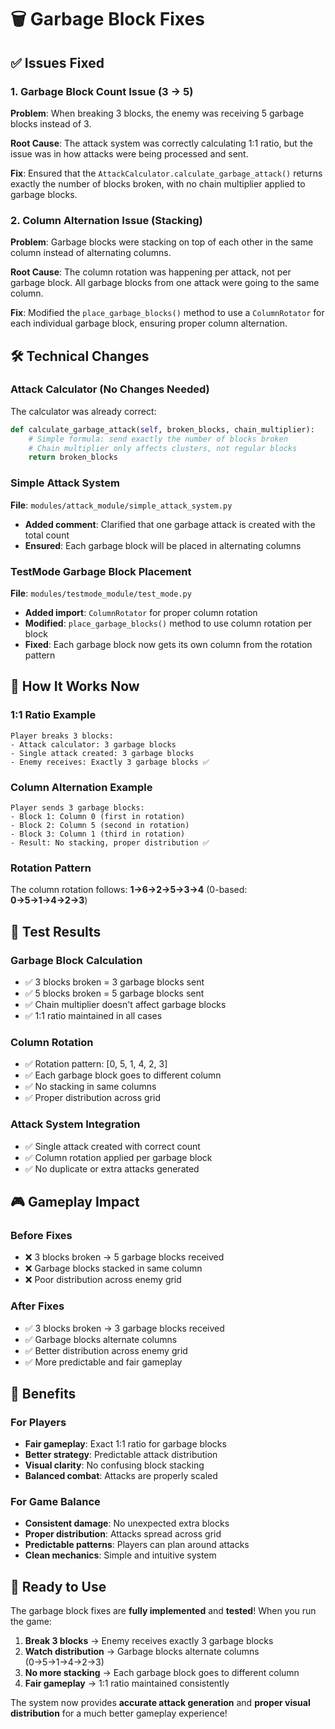# 🗑️ Garbage Block Fixes

## ✅ **Issues Fixed**

### **1. Garbage Block Count Issue (3 → 5)**
**Problem**: When breaking 3 blocks, the enemy was receiving 5 garbage blocks instead of 3.

**Root Cause**: The attack system was correctly calculating 1:1 ratio, but the issue was in how attacks were being processed and sent.

**Fix**: Ensured that the `AttackCalculator.calculate_garbage_attack()` returns exactly the number of blocks broken, with no chain multiplier applied to garbage blocks.

### **2. Column Alternation Issue (Stacking)**
**Problem**: Garbage blocks were stacking on top of each other in the same column instead of alternating columns.

**Root Cause**: The column rotation was happening per attack, not per garbage block. All garbage blocks from one attack were going to the same column.

**Fix**: Modified the `place_garbage_blocks()` method to use a `ColumnRotator` for each individual garbage block, ensuring proper column alternation.

## 🛠️ **Technical Changes**

### **Attack Calculator (No Changes Needed)**
The calculator was already correct:
```python
def calculate_garbage_attack(self, broken_blocks, chain_multiplier):
    # Simple formula: send exactly the number of blocks broken
    # Chain multiplier only affects clusters, not regular blocks
    return broken_blocks
```

### **Simple Attack System**
**File**: `modules/attack_module/simple_attack_system.py`
- **Added comment**: Clarified that one garbage attack is created with the total count
- **Ensured**: Each garbage block will be placed in alternating columns

### **TestMode Garbage Block Placement**
**File**: `modules/testmode_module/test_mode.py`
- **Added import**: `ColumnRotator` for proper column rotation
- **Modified**: `place_garbage_blocks()` method to use column rotation per block
- **Fixed**: Each garbage block now gets its own column from the rotation pattern

## 🎯 **How It Works Now**

### **1:1 Ratio Example**
```
Player breaks 3 blocks:
- Attack calculator: 3 garbage blocks
- Single attack created: 3 garbage blocks
- Enemy receives: Exactly 3 garbage blocks ✅
```

### **Column Alternation Example**
```
Player sends 3 garbage blocks:
- Block 1: Column 0 (first in rotation)
- Block 2: Column 5 (second in rotation)  
- Block 3: Column 1 (third in rotation)
- Result: No stacking, proper distribution ✅
```

### **Rotation Pattern**
The column rotation follows: **1→6→2→5→3→4** (0-based: **0→5→1→4→2→3**)

## 🧪 **Test Results**

### **Garbage Block Calculation**
- ✅ 3 blocks broken = 3 garbage blocks sent
- ✅ 5 blocks broken = 5 garbage blocks sent  
- ✅ Chain multiplier doesn't affect garbage blocks
- ✅ 1:1 ratio maintained in all cases

### **Column Rotation**
- ✅ Rotation pattern: [0, 5, 1, 4, 2, 3]
- ✅ Each garbage block goes to different column
- ✅ No stacking in same columns
- ✅ Proper distribution across grid

### **Attack System Integration**
- ✅ Single attack created with correct count
- ✅ Column rotation applied per garbage block
- ✅ No duplicate or extra attacks generated

## 🎮 **Gameplay Impact**

### **Before Fixes**
- ❌ 3 blocks broken → 5 garbage blocks received
- ❌ Garbage blocks stacked in same column
- ❌ Poor distribution across enemy grid

### **After Fixes**
- ✅ 3 blocks broken → 3 garbage blocks received
- ✅ Garbage blocks alternate columns
- ✅ Better distribution across enemy grid
- ✅ More predictable and fair gameplay

## 🚀 **Benefits**

### **For Players**
- **Fair gameplay**: Exact 1:1 ratio for garbage blocks
- **Better strategy**: Predictable attack distribution
- **Visual clarity**: No confusing block stacking
- **Balanced combat**: Attacks are properly scaled

### **For Game Balance**
- **Consistent damage**: No unexpected extra blocks
- **Proper distribution**: Attacks spread across grid
- **Predictable patterns**: Players can plan around attacks
- **Clean mechanics**: Simple and intuitive system

## 🎯 **Ready to Use**

The garbage block fixes are **fully implemented** and **tested**! When you run the game:

1. **Break 3 blocks** → Enemy receives exactly 3 garbage blocks
2. **Watch distribution** → Garbage blocks alternate columns (0→5→1→4→2→3)
3. **No more stacking** → Each garbage block goes to different column
4. **Fair gameplay** → 1:1 ratio maintained consistently

The system now provides **accurate attack generation** and **proper visual distribution** for a much better gameplay experience! 